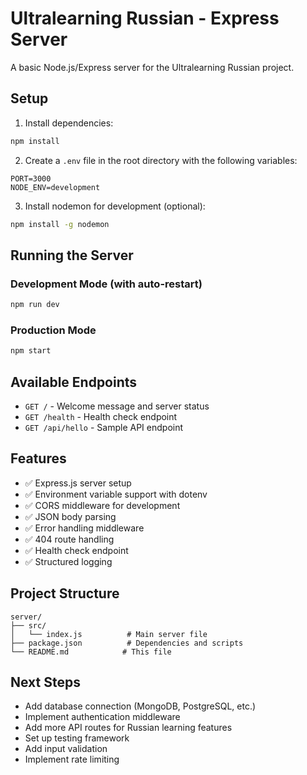 # Ultralearning Russian - Express Server

A basic Node.js/Express server for the Ultralearning Russian project.

## Setup

1. Install dependencies:
```bash
npm install
```

2. Create a `.env` file in the root directory with the following variables:
```env
PORT=3000
NODE_ENV=development
```

3. Install nodemon for development (optional):
```bash
npm install -g nodemon
```

## Running the Server

### Development Mode (with auto-restart)
```bash
npm run dev
```

### Production Mode
```bash
npm start
```

## Available Endpoints

- `GET /` - Welcome message and server status
- `GET /health` - Health check endpoint
- `GET /api/hello` - Sample API endpoint

## Features

- ✅ Express.js server setup
- ✅ Environment variable support with dotenv
- ✅ CORS middleware for development
- ✅ JSON body parsing
- ✅ Error handling middleware
- ✅ 404 route handling
- ✅ Health check endpoint
- ✅ Structured logging

## Project Structure

```
server/
├── src/
│   └── index.js          # Main server file
├── package.json          # Dependencies and scripts
└── README.md            # This file
```

## Next Steps

- Add database connection (MongoDB, PostgreSQL, etc.)
- Implement authentication middleware
- Add more API routes for Russian learning features
- Set up testing framework
- Add input validation
- Implement rate limiting 